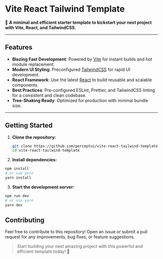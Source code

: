 # Vite React Tailwind Template

🚀 **A minimal and efficient starter template to kickstart your next project with Vite, React, and TailwindCSS.**

---

## Features

- **Blazing Fast Development**: Powered by [Vite](https://vitejs.dev/) for instant builds and hot module replacement.
- **Modern UI Styling**: Preconfigured [TailwindCSS](https://tailwindcss.com/) for rapid UI development.
- **React Framework**: Use the latest [React](https://reactjs.org/) to build reusable and scalable components.
- **Best Practices**: Pre-configured ESLint, Prettier, and TailwindCSS linting for a consistent and clean codebase.
- **Tree-Shaking Ready**: Optimized for production with minimal bundle size.

---

## Getting Started

1. **Clone the repository:**

   ```bash copy
   git clone https://github.com/perceptui/vite-react-tailwind-template.git
   cd vite-react-tailwind-template
    ```

2. **Install dependencies:**

```bash
npm install
# or use yarn
yarn install
```

3. **Start the development server:**
```bash
npm run dev
# or use yarn
yarn dev
```


## Contributing
Feel free to contribute to this repository! Open an issue or submit a pull request for any improvements, bug fixes, or feature suggestions.

> Start building your next amazing project with this powerful and efficient template today! 🎉